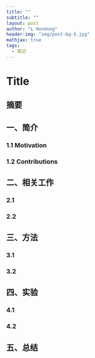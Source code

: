 ```yaml
---
title: ""
subtitle: ""
layout: post
author: "L Hondong"
header-img: "img/post-bg-5.jpg"
mathjax: true
tags:
  - 笔记
---
```


# Title

## 摘要

## 一、简介

### 1.1 Motivation

### 1.2 Contributions

## 二、相关工作

### 2.1 

### 2.2 

## 三、方法

### 3.1 

### 3.2 

## 四、实验

### 4.1 

### 4.2 

## 五、总结
